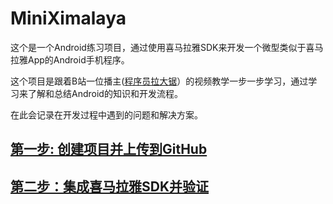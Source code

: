 # MiniXimalaya
这个是一个Android练习项目，通过使用喜马拉雅SDK来开发一个微型类似于喜马拉雅App的Android手机程序。

这个项目是跟着B站一位播主([程序员拉大锯](https://space.bilibili.com/44272436/)）的视频教学一步一步学习，通过学习来了解和总结Android的知识和开发流程。

在此会记录在开发过程中遇到的问题和解决方案。

## [第一步: 创建项目并上传到GitHub](./doc/001-CreateProjectAndUploadToGitHub.md)

## [第二步：集成喜马拉雅SDK并验证](./doc/002-IntegrateSDKAndVerify.md)
